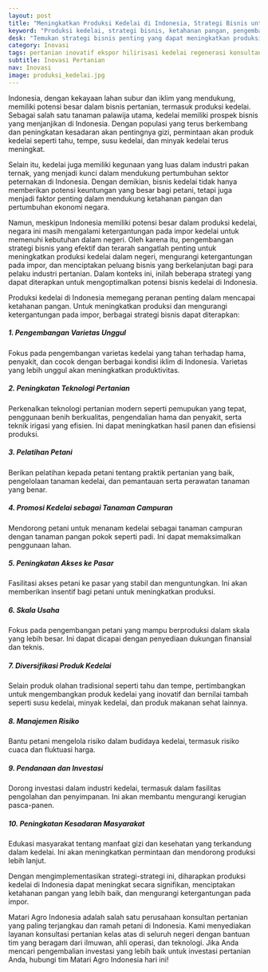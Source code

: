 ```yaml
---
layout: post
title: "Meningkatkan Produksi Kedelai di Indonesia, Strategi Bisnis untuk Ketahanan Pangan"
keyword: "Produksi kedelai, strategi bisnis, ketahanan pangan, pengembangan varietas, teknologi pertanian, pelatihan petani, akses pasar, diversifikasi produk, manajemen risiko, pendanaan, kesadaran masyarakat, matari agro Indonesia"
desk: "Temukan strategi bisnis penting yang dapat meningkatkan produksi kedelai di Indonesia untuk mencapai ketahanan pangan. Dari pengembangan varietas hingga pendanaan, artikel ini membahas langkah-langkah kunci untuk mengurangi ketergantungan pada impor kedelai"
category: Inovasi
tags: pertanian inovatif ekspor hilirisasi kedelai regenerasi konsultan ketahanan pangan
subtitle: Inovasi Pertanian
nav: Inovasi
image: produksi_kedelai.jpg
---
```



Indonesia, dengan kekayaan lahan subur dan iklim yang mendukung, memiliki potensi besar dalam bisnis pertanian, termasuk produksi kedelai. Sebagai salah satu tanaman palawija utama, kedelai memiliki prospek bisnis yang menjanjikan di Indonesia. Dengan populasi yang terus berkembang dan peningkatan kesadaran akan pentingnya gizi, permintaan akan produk kedelai seperti tahu, tempe, susu kedelai, dan minyak kedelai terus meningkat.

Selain itu, kedelai juga memiliki kegunaan yang luas dalam industri pakan ternak, yang menjadi kunci dalam mendukung pertumbuhan sektor peternakan di Indonesia. Dengan demikian, bisnis kedelai tidak hanya memberikan potensi keuntungan yang besar bagi petani, tetapi juga menjadi faktor penting dalam mendukung ketahanan pangan dan pertumbuhan ekonomi negara.

Namun, meskipun Indonesia memiliki potensi besar dalam produksi kedelai, negara ini masih mengalami ketergantungan pada impor kedelai untuk memenuhi kebutuhan dalam negeri. Oleh karena itu, pengembangan strategi bisnis yang efektif dan terarah sangatlah penting untuk meningkatkan produksi kedelai dalam negeri, mengurangi ketergantungan pada impor, dan menciptakan peluang bisnis yang berkelanjutan bagi para pelaku industri pertanian. Dalam konteks ini, inilah beberapa strategi yang dapat diterapkan untuk mengoptimalkan potensi bisnis kedelai di Indonesia.


Produksi kedelai di Indonesia memegang peranan penting dalam mencapai ketahanan pangan. Untuk meningkatkan produksi dan mengurangi ketergantungan pada impor, berbagai strategi bisnis dapat diterapkan:

##### 1. Pengembangan Varietas Unggul

Fokus pada pengembangan varietas kedelai yang tahan terhadap hama, penyakit, dan cocok dengan berbagai kondisi iklim di Indonesia. Varietas yang lebih unggul akan meningkatkan produktivitas.

##### 2. Peningkatan Teknologi Pertanian

Perkenalkan teknologi pertanian modern seperti pemupukan yang tepat, penggunaan benih berkualitas, pengendalian hama dan penyakit, serta teknik irigasi yang efisien. Ini dapat meningkatkan hasil panen dan efisiensi produksi.

##### 3. Pelatihan Petani

Berikan pelatihan kepada petani tentang praktik pertanian yang baik, pengelolaan tanaman kedelai, dan pemantauan serta perawatan tanaman yang benar.

##### 4. Promosi Kedelai sebagai Tanaman Campuran

Mendorong petani untuk menanam kedelai sebagai tanaman campuran dengan tanaman pangan pokok seperti padi. Ini dapat memaksimalkan penggunaan lahan.

##### 5. Peningkatan Akses ke Pasar

Fasilitasi akses petani ke pasar yang stabil dan menguntungkan. Ini akan memberikan insentif bagi petani untuk meningkatkan produksi.

##### 6. Skala Usaha

Fokus pada pengembangan petani yang mampu berproduksi dalam skala yang lebih besar. Ini dapat dicapai dengan penyediaan dukungan finansial dan teknis.

##### 7. Diversifikasi Produk Kedelai

Selain produk olahan tradisional seperti tahu dan tempe, pertimbangkan untuk mengembangkan produk kedelai yang inovatif dan bernilai tambah seperti susu kedelai, minyak kedelai, dan produk makanan sehat lainnya.

##### 8. Manajemen Risiko

Bantu petani mengelola risiko dalam budidaya kedelai, termasuk risiko cuaca dan fluktuasi harga.

##### 9. Pendanaan dan Investasi

Dorong investasi dalam industri kedelai, termasuk dalam fasilitas pengolahan dan penyimpanan. Ini akan membantu mengurangi kerugian pasca-panen.

##### 10. Peningkatan Kesadaran Masyarakat

Edukasi masyarakat tentang manfaat gizi dan kesehatan yang terkandung dalam kedelai. Ini akan meningkatkan permintaan dan mendorong produksi lebih lanjut.

Dengan mengimplementasikan strategi-strategi ini, diharapkan produksi kedelai di Indonesia dapat meningkat secara signifikan, menciptakan ketahanan pangan yang lebih baik, dan mengurangi ketergantungan pada impor.

Matari Agro Indonesia adalah salah satu perusahaan konsultan pertanian yang paling terjangkau dan ramah petani di Indonesia. Kami menyediakan layanan konsultasi pertanian kelas atas di seluruh negeri dengan bantuan tim yang beragam dari ilmuwan, ahli operasi, dan teknologi. Jika Anda mencari pengembalian investasi yang lebih baik untuk investasi pertanian Anda, hubungi tim Matari Agro Indonesia hari ini!
